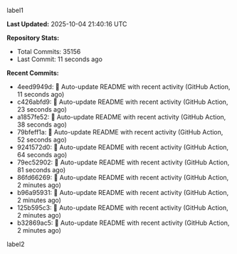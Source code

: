 
label1 
<!-- ACTIVITY_START -->
**Last Updated:** 2025-10-04 21:40:16 UTC

**Repository Stats:**
- Total Commits: 35156
- Last Commit: 11 seconds ago

**Recent Commits:**
- 4eed9949d: 🤖 Auto-update README with recent activity (GitHub Action, 11 seconds ago)
- c426abfd9: 🤖 Auto-update README with recent activity (GitHub Action, 23 seconds ago)
- a1857fe52: 🤖 Auto-update README with recent activity (GitHub Action, 38 seconds ago)
- 79bfeff1a: 🤖 Auto-update README with recent activity (GitHub Action, 52 seconds ago)
- 9241572d0: 🤖 Auto-update README with recent activity (GitHub Action, 64 seconds ago)
- 79ec52902: 🤖 Auto-update README with recent activity (GitHub Action, 81 seconds ago)
- 86fd66269: 🤖 Auto-update README with recent activity (GitHub Action, 2 minutes ago)
- b96a95931: 🤖 Auto-update README with recent activity (GitHub Action, 2 minutes ago)
- 125b595c3: 🤖 Auto-update README with recent activity (GitHub Action, 2 minutes ago)
- b32869ac5: 🤖 Auto-update README with recent activity (GitHub Action, 2 minutes ago)
<!-- ACTIVITY_END -->

label2
